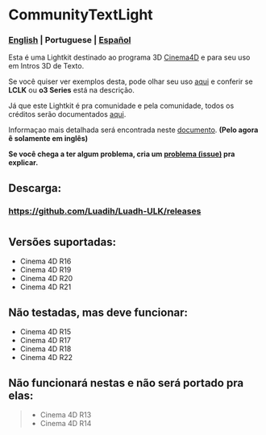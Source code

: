 # CommunityTextLight

### [English](https://github.com/Luadih/Luadh-ULK/blob/master/README.md) | Portuguese | [Español](https://github.com/Luadih/Luadh-ULK/blob/master/README_ES.md)

Esta é uma Lightkit destinado ao programa 3D [Cinema4D](https://www.maxon.net/en-us/products/cinema-4d/overview/) e para seu uso em Intros 3D de Texto.

Se você quiser ver exemplos desta, pode olhar seu uso [aqui](https://www.youtube.com/c/LUADH/videos) e conferir se  **LCLK** ou **o3 Series** está na descrição.

Já que este Lightkit é pra comunidade e pela comunidade, todos os créditos serão documentados [aqui](https://docs.google.com/spreadsheets/d/e/2PACX-1vTaE09cf2xnyOAca4uLXVFPUU-P1rSW2XUKSbnEpwk2W-SwlOZ6pKHbNpcV1aW9rYyMCBO2-297CW9h/pubhtml?gid=0&single=true).

Informaçao mais detalhada será encontrada neste [documento](https://docs.google.com/document/d/1XJtCZ82iyey3agQ3-Oulmd6G4atuKC4-_pV607EnyS4/edit?usp=sharing). **(Pelo agora ê solamente em inglês)**

**Se você chega a ter algum problema, cria um [problema (issue)](https://github.com/Luadih/Luadh-ULK/issues/new) pra explicar.**

## Descarga:

### https://github.com/Luadih/Luadh-ULK/releases

#

## Versões suportadas:

- Cinema 4D R16
- Cinema 4D R19
- Cinema 4D R20
- Cinema 4D R21

## Não testadas, mas deve funcionar:

- Cinema 4D R15
- Cinema 4D R17
- Cinema 4D R18
- Cinema 4D R22

## Não funcionará nestas e não será portado pra elas:

> - Cinema 4D R13
> - Cinema 4D R14
